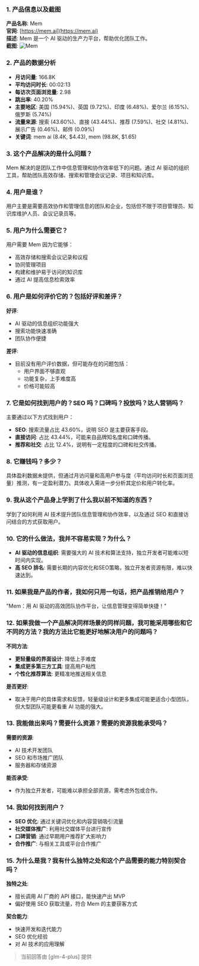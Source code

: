 ### 1. 产品信息以及截图

**产品名称**: Mem  
**官网**: [https://mem.ai](https://mem.ai)  
**描述**: Mem 是一个 AI 驱动的生产力平台，帮助优化团队工作。  
**截图**: ![Mem](https://cdn-images.toolify.ai/image/e1e5befdab80d34970d29270992d630a.jpeg)

### 2. 产品的数据分析

- **月访问量**: 166.8K
- **平均访问时长**: 00:02:13
- **每访次页面浏览量**: 2.98
- **跳出率**: 40.20%
- **主要地区**: 美国 (15.94%)、英国 (9.72%)、印度 (6.48%)、爱尔兰 (6.15%)、俄罗斯 (5.74%)
- **流量来源**: 搜索 (43.60%)、直接 (43.44%)、推荐 (7.59%)、社交 (4.81%)、展示广告 (0.46%)、邮件 (0.09%)
- **关键词**: mem ai (8.4K, $4.43), mem (98.8K, $1.65)

### 3. 这个产品解决的是什么问题？

Mem 解决的是团队工作中信息管理和协作效率低下的问题。通过 AI 驱动的组织工具，帮助团队高效存储、搜索和管理会议记录、项目和知识库。

### 4. 用户是谁？

用户主要是需要高效协作和管理信息的团队和企业，包括但不限于项目管理员、知识库维护人员、会议记录员等。

### 5. 用户为什么需要它？

用户需要 Mem 因为它能够：
- 高效存储和搜索会议记录和议程
- 协同管理项目
- 构建和维护易于访问的知识库
- 通过 AI 提高信息检索效率

### 6. 用户是如何评价它的？包括好评和差评？

**好评**:
- AI 驱动的信息组织功能强大
- 搜索功能快速准确
- 团队协作便捷

**差评**:
- 目前没有用户评价数据，但可能存在的问题包括：
  - 用户界面不够直观
  - 功能复杂，上手难度高
  - 价格可能较高

### 7. 它是如何找到用户的？SEO 吗？口碑吗？投放吗？达人营销吗？

主要通过以下方式找到用户：
- **SEO**: 搜索流量占比 43.60%，说明 SEO 是主要获客手段。
- **直接访问**: 占比 43.44%，可能来自品牌知名度和口碑传播。
- **推荐和社交**: 占比 12.4%，说明有一定程度的口碑和社交传播。

### 8. 它赚钱吗？多少？

具体盈利数据未提供，但通过月访问量和高用户参与度（平均访问时长和页面浏览量）推测，有一定盈利潜力。具体收入需进一步分析其定价和用户转化率。

### 9. 我从这个产品身上学到了什么我以前不知道的东西？

学到了如何利用 AI 技术提升团队信息管理和协作效率，以及通过 SEO 和直接访问结合的方式获取用户。

### 10. 它的什么做法，我并不容易实现？为什么？

- **AI 驱动的信息组织**: 需要强大的 AI 技术和算法支持，独立开发者可能难以短时间内实现。
- **高 SEO 排名**: 需要长期的内容优化和SEO策略，独立开发者资源有限，难以快速达到。

### 11. 如果我是产品的作者，我如何只用一句话，把产品推销给用户？

"Mem：用 AI 驱动的高效团队协作平台，让信息管理变得简单快捷！"

### 12. 如果我做一个产品解决同样场景的同样问题，我可能采用哪些和它不同的方法？我的方法比它能更好地解决用户的问题吗？

**不同方法**:
- **更轻量级的界面设计**: 降低上手难度
- **集成更多第三方工具**: 提高用户粘性
- **个性化推荐算法**: 更精准地推送相关信息

**是否更好**:
- 取决于用户的具体需求和反馈，轻量级设计和更多集成可能更适合小型团队，但大型团队可能更看重 AI 功能的强大。

### 13. 我能做出来吗？需要什么资源？需要的资源我能承受吗？

**需要的资源**:
- AI 技术开发团队
- SEO 和市场推广团队
- 服务器和存储资源

**能否承受**:
- 作为独立开发者，可能难以承担全部资源，需考虑外包或合作。

### 14. 我如何找到用户？

- **SEO 优化**: 通过关键词优化和内容营销吸引流量
- **社交媒体推广**: 利用社交媒体平台进行宣传
- **口碑营销**: 通过早期用户推荐扩大影响力
- **合作推广**: 与相关工具或平台合作推广

### 15. 为什么是我？我有什么独特之处和这个产品需要的能力特别契合吗？

**独特之处**:
- 擅长调用 AI 厂商的 API 接口，能快速产出 MVP
- 偏好使用 SEO 获取流量，符合 Mem 的主要获客方式

**契合能力**:
- 快速开发和迭代能力
- SEO 优化经验
- 对 AI 技术的应用理解

> 当前回答由 [glm-4-plus] 提供